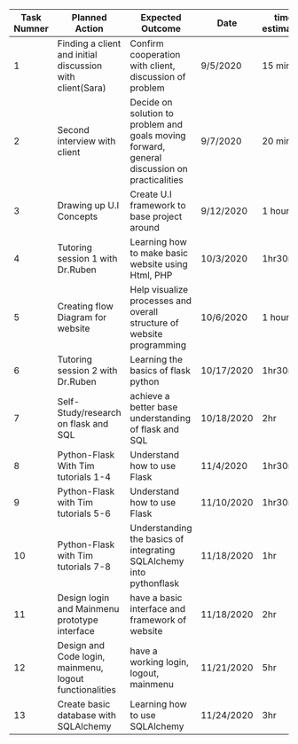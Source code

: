 
|Task Numner| Planned Action | Expected Outcome | Date | time estimated | Criteria |
|-----------|---------------|----------------|--------------|-----------------|--------|
|     1     |Finding a client and initial discussion with client(Sara)|Confirm cooperation with client, discussion of problem|9/5/2020|15 min|A|
|     2     |Second interview with client| Decide on solution to problem and goals moving forward, general discussion on practicalities|9/7/2020|20 min|A|
|     3     |Drawing up U.I Concepts | Create U.I framework to base project around | 9/12/2020 | 1 hour |B|
|     4     |Tutoring session 1 with Dr.Ruben|Learning how to make basic website using Html, PHP|10/3/2020|1hr30min|C|
|     5     |Creating flow Diagram for website | Help visualize processes and overall structure of website programming | 10/6/2020 |1 hour|B|
|     6   |Tutoring session 2 with Dr.Ruben|Learning the basics of flask python|10/17/2020 |1hr30min|C|
|      7    | Self-Study/research on flask and SQL | achieve a better base understanding of flask and SQL | 10/18/2020 | 2hr | C|
|     8     |Python-Flask With Tim tutorials 1-4 | Understand how to use Flask | 11/4/2020 | 1hr30min | C|
|     9     |Python-Flask with Tim tutorials 5-6 | Understand how to use Flask | 11/10/2020 | 1hr30min | C|
|   10      |Python-Flask with Tim tutorials 7-8| Understanding the basics of integrating SQLAlchemy into pythonflask |11/18/2020 | 1hr| C|
| 11        |Design login and Mainmenu prototype interface | have a basic interface and framework of website | 11/18/2020 | 2hr| C|
|    12     |Design and Code login, mainmenu, logout functionalities| have a working login, logout, mainmenu | 11/21/2020 | 5hr | C|
|    13     |Create basic database with SQLAlchemy | Learning how to use SQLAlchemy | 11/24/2020 | 3hr | C|





